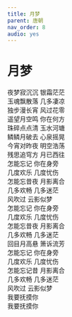 ```yaml
---
title: 月梦
parent: 唐朝
nav_order: 8
audio: yes
---
```


# 月梦

夜梦寂沉沉 银霜茫茫  
玉魂飘散落 几多凄凉  
独步漫长宵 风过花零  
遥望月空鸣 你在何方  
珠碎点点清 玉水河塘  
鳞鳞月破去 心泉摇晃  
今宵对昨夜 明空浩荡  
残思追穹方 月已西往  
怎能忘记 你在身旁  
几度欢乐 几度忧伤  
怎能忘昔夜 月影离合  
几多欢畅 几多迷茫  
风吹过 云影似梦  
怎能忘记 你在身旁  
几度欢乐 几度忧伤  
怎能忘昔夜 月影离合  
几多欢畅 几多迷茫  
回目月高悬 箫诉流芳  
怎能忘记 你在身旁  
几度欢乐 几度忧伤  
怎能忘记昔 月影离合  
几多欢畅 几多迷茫  
风吹过 云影似梦  
我要抚摸你  
我要抚摸你